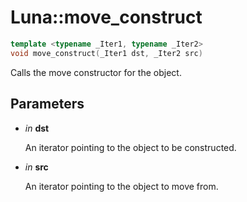 # Luna::move_construct

```c++
template <typename _Iter1, typename _Iter2>
void move_construct(_Iter1 dst, _Iter2 src)
```

Calls the move constructor for the object. 



## Parameters
* *in* **dst**

    An iterator pointing to the object to be constructed. 

* *in* **src**

    An iterator pointing to the object to move from. 

